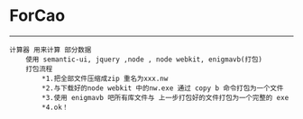 # ForCao
---
	计算器 用来计算 部分数据
		使用 semantic-ui, jquery ,node , node webkit, enigmavb(打包)
		打包流程
			*1.把全部文件压缩成zip 重名为xxx.nw
			*2.与下载好的node webkit 中的nw.exe 通过 copy b 命令打包为一个文件
			*3.使用 enigmavb 吧所有库文件与 上一步打包好的文件打包为一个完整的 exe 
			*4.ok！

